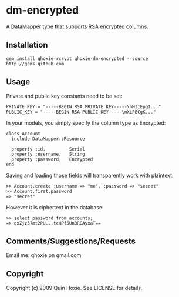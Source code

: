dm-encrypted
======
A [DataMapper](http://github.com/datamapper/data_mapper)
[type](http://github.com/datamapper/dm-more/tree/master/dm-types) that supports
RSA encrypted columns.

Installation
------------
    gem install qhoxie-rcrypt qhoxie-dm-encrypted --source http://gems.github.com

Usage
-----
Private and public key constants need to be set:

    PRIVATE_KEY = "-----BEGIN RSA PRIVATE KEY-----\nMIIEpgI..."
    PUBLIC_KEY = "-----BEGIN RSA PUBLIC KEY-----\nXLPBCgK..."

In your models, you simply specify the column type as Encrypted:

    class Account
      include DataMapper::Resource

      property :id,         Serial
      property :username,   String
      property :password,   Encrypted
    end

Saving and loading those fields will transparently work with plaintext:

    >> Account.create :username => "me", :password => "secret"
    >> Account.first.password
    => "secret"

However it is ciphertext in the database:

    >> select password from accounts;
    => qxZjz37mt2PU...tcHPf5Un3RGAyxaT==

Comments/Suggestions/Requests
----------------------------
Email me: qhoxie on gmail.com

Copyright
---------
Copyright (c) 2009 Quin Hoxie. See LICENSE for details.
